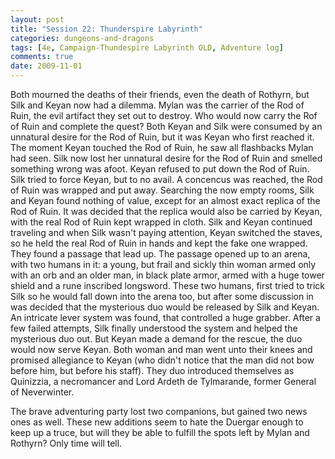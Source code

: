 ```yaml
---
layout: post
title: "Session 22: Thunderspire Labyrinth"
categories: dungeons-and-dragons
tags: [4e, Campaign-Thundespire Labyrinth OLD, Adventure log]
comments: true
date: 2009-11-01
---
```


Both mourned the deaths of their friends, even the death of Rothyrn, but Silk and Keyan now had a dilemma. Mylan was the carrier of the Rod of Ruin, the evil artifact they set out to destroy. Who would now carry the Rof of Ruin and complete the quest? Both Keyan and Silk were consumed by an unnatural desire for the Rod of Ruin, but it was Keyan who first reached it. The moment Keyan touched the Rod of Ruin, he saw all flashbacks Mylan had seen. Silk now lost her unnatural desire for the Rod of Ruin and smelled something wrong was afoot. Keyan refused to put down the Rod of Ruin. Silk tried to force Keyan, but to no avail. A concencus was reached, the Rod of Ruin was wrapped and put away. Searching the now empty rooms, Silk and Keyan found nothing of value, except for an almost exact replica of the Rod of Ruin. It was decided that the replica would also be carried by Keyan, with the real Rod of Ruin kept wrapped in cloth. Silk and Keyan continued traveling and when Silk wasn't paying attention, Keyan switched the staves, so he held the real Rod of Ruin in hands and kept the fake one wrapped.
They found a passage that lead up. The passage opened up to an arena, with two humans in it: a young, but frail and sickly thin woman armed only with an orb and an older man, in black plate armor, armed with a huge tower shield and a rune inscribed longsword. These two humans, first tried to trick Silk so he would fall down into the arena too, but after some discussion in was decided that the mysterious duo would be released by Silk and Keyan. An intricate lever system was found, that controlled a huge grabber. After a few failed attempts, Silk finally understood the system and helped the mysterious duo out. But Keyan made a demand for the rescue, the duo would now serve Keyan. Both woman and man went unto their knees and promised allegiance to Keyan (who didn't notice that the man did not bow before him, but before his staff). They duo introduced themselves as Quinizzia, a necromancer and Lord Ardeth de Tylmarande, former General of Neverwinter.

The brave adventuring party lost two companions, but gained two news ones as well. These new additions seem to hate the Duergar enough to keep up a truce, but will they be able to fulfill the spots left by Mylan and Rothyrn? Only time will tell.
